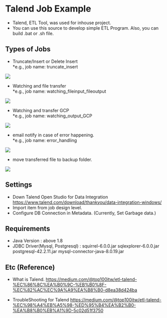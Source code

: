 # Talend Job Example
- Talend, ETL Tool, was used for inhouse project.
- You can use this source to develop simple ETL Program. Also, you can build .bat or .sh file.




## Types of Jobs

- Truncate/Insert or Delete Insert
  <br> *e.g., job name: truncate_insert
<div>
  <img src = "https://user-images.githubusercontent.com/4458815/78332219-8abd7a00-75c2-11ea-84e1-3f01b64b87ca.png">
</div>

- Watching and file transfer
  <br> *e.g., job name: watching_fileinput_fileoutput
<div>
  <img src = "https://user-images.githubusercontent.com/4458815/79188325-b3166580-7e59-11ea-9fa1-a0724ce59951.png">
</div>

- Watching and transfer GCP
<br> *e.g., job name: watching_output_GCP
<div>
  <img src = "https://user-images.githubusercontent.com/4458815/79188382-d214f780-7e59-11ea-9074-8ba7371e6408.png">
</div>

- email notify in case of error happening.
<br> *e.g., job name: error_handling
<div>
  <img src = "https://user-images.githubusercontent.com/4458815/79188421-e953e500-7e59-11ea-82be-865fcdf2ff5f.png">
</div>

- move transferred file to backup folder.
<div> 
  <img src = "https://user-images.githubusercontent.com/4458815/79424386-070c8000-7ffb-11ea-814b-843f383b87e5.png">
</div>


## Settings
- Down Talend Open Studio for Data Integration
https://www.talend.com/download/thankyou/data-integration-windows/
- Import item from job design level.
- Configure DB Connection in Metadata. (Currently, Set Garbage data.)

## Requirements

 - Java Version : above 1.8 
 - JDBC Driver(Mysql, Postgresql) :
    squirrel-6.0.0.jar
    sqlexplorer-6.0.0.jar
    postgresql-42.2.11.jar
    mysql-connector-java-8.0.19.jar


## Etc (Reference)
- What is Talend.
https://medium.com/@top100itw/etl-talend-%EC%86%8C%EA%B0%9C-%EB%B0%8F-%EC%82%AC%EC%9A%A9%EA%B8%B0-d8ea38d424ba

- TroubleShooting for Talend
https://medium.com/@top100itw/etl-talend-%EC%98%A4%EB%A5%98-%ED%95%B4%EA%B2%B0-%EA%B8%B0%EB%A1%9D-5c02d51f3750





